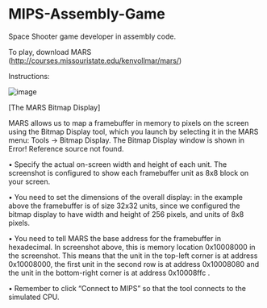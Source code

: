 # MIPS-Assembly-Game
Space Shooter game developer in assembly code.

To play, download MARS (http://courses.missouristate.edu/kenvollmar/mars/)

Instructions: 

![image](https://user-images.githubusercontent.com/85118557/218233952-297767e1-a5f0-4b43-99cd-9e91a3631c1f.png)

[The MARS Bitmap Display]

MARS allows us to map a framebuffer in memory to pixels on the screen using the Bitmap Display tool, which you launch by selecting it in the MARS menu: Tools → Bitmap Display. The Bitmap Display window is shown in Error! Reference source not found.

• Specify the actual on-screen width and height of each unit. The screenshot is configured to show each framebuffer unit as 8x8 block on your screen.

• You need to set the dimensions of the overall display: in the example above the framebuffer is of size 32x32 units, since we configured the bitmap display to have width and height of 256 pixels, and units of 8x8 pixels.

• You need to tell MARS the base address for the framebuffer in hexadecimal. In screenshot above, this is memory location 0x10008000 in the screenshot. This means that the unit in the top-left corner is at address 0x10008000, the first unit in the second row is at address 0x10008080 and the unit in the bottom-right corner is at address 0x10008ffc .

• Remember to click “Connect to MIPS” so that the tool connects to the simulated CPU.
